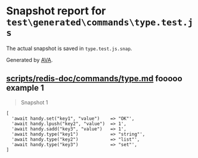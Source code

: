 # Snapshot report for `test\generated\commands\type.test.js`

The actual snapshot is saved in `type.test.js.snap`.

Generated by [AVA](https://ava.li).

## [scripts/redis-doc/commands/type.md](../../../../scripts/redis-doc/commands/type.md) fooooo example 1

> Snapshot 1

    [
      'await handy.set("key1", "value")    => "OK"',
      'await handy.lpush("key2", "value")  => 1',
      'await handy.sadd("key3", "value")   => 1',
      'await handy.type("key1")            => "string"',
      'await handy.type("key2")            => "list"',
      'await handy.type("key3")            => "set"',
    ]
